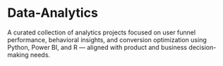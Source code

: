 # Data-Analytics
A curated collection of analytics projects focused on user funnel performance, behavioral insights, and conversion optimization using Python, Power BI, and R — aligned with product and business decision-making needs.
